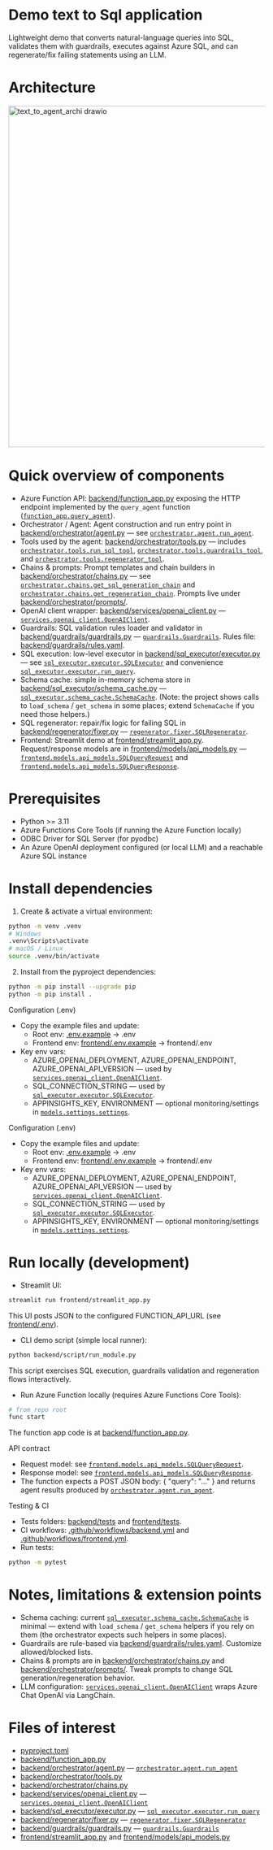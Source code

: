 # Demo text to Sql application

Lightweight demo that converts natural-language queries into SQL, validates them with guardrails, executes against Azure SQL, and can regenerate/fix failing statements using an LLM.


# Architecture

<img width="1664" height="672" alt="text_to_agent_archi drawio" src="https://github.com/user-attachments/assets/adf036c4-2846-4201-a675-f3da0b83e255" />

# Quick overview of components
- Azure Function API: [backend/function_app.py](backend/function_app.py) exposing the HTTP endpoint implemented by the `query_agent` function ([`function_app.query_agent`](backend/function_app.py)).
- Orchestrator / Agent: Agent construction and run entry point in [backend/orchestrator/agent.py](backend/orchestrator/agent.py) — see [`orchestrator.agent.run_agent`](backend/orchestrator/agent.py).
- Tools used by the agent: [backend/orchestrator/tools.py](backend/orchestrator/tools.py) — includes [`orchestrator.tools.run_sql_tool`](backend/orchestrator/tools.py), [`orchestrator.tools.guardrails_tool`](backend/orchestrator/tools.py), and [`orchestrator.tools.regenerator_tool`](backend/orchestrator/tools.py).
- Chains & prompts: Prompt templates and chain builders in [backend/orchestrator/chains.py](backend/orchestrator/chains.py) — see [`orchestrator.chains.get_sql_generation_chain`](backend/orchestrator/chains.py) and [`orchestrator.chains.get_regeneration_chain`](backend/orchestrator/chains.py). Prompts live under [backend/orchestrator/prompts/](backend/orchestrator/prompts/).
- OpenAI client wrapper: [backend/services/openai_client.py](backend/services/openai_client.py) — [`services.openai_client.OpenAIClient`](backend/services/openai_client.py).
- Guardrails: SQL validation rules loader and validator in [backend/guardrails/guardrails.py](backend/guardrails/guardrails.py) — [`guardrails.Guardrails`](backend/guardrails/guardrails.py). Rules file: [backend/guardrails/rules.yaml](backend/guardrails/rules.yaml).
- SQL execution: low-level executor in [backend/sql_executor/executor.py](backend/sql_executor/executor.py) — see [`sql_executor.executor.SQLExecutor`](backend/sql_executor/executor.py) and convenience [`sql_executor.executor.run_query`](backend/sql_executor/executor.py).
- Schema cache: simple in-memory schema store in [backend/sql_executor/schema_cache.py](backend/sql_executor/schema_cache.py) — [`sql_executor.schema_cache.SchemaCache`](backend/sql_executor/schema_cache.py). (Note: the project shows calls to `load_schema` / `get_schema` in some places; extend `SchemaCache` if you need those helpers.)
- SQL regenerator: repair/fix logic for failing SQL in [backend/regenerator/fixer.py](backend/regenerator/fixer.py) — [`regenerator.fixer.SQLRegenerator`](backend/regenerator/fixer.py).
- Frontend: Streamlit demo at [frontend/streamlit_app.py](frontend/streamlit_app.py). Request/response models are in [frontend/models/api_models.py](frontend/models/api_models.py) — [`frontend.models.api_models.SQLQueryRequest`](frontend/models/api_models.py) and [`frontend.models.api_models.SQLQueryResponse`](frontend/models/api_models.py).

# Prerequisites
- Python >= 3.11
- Azure Functions Core Tools (if running the Azure Function locally)
- ODBC Driver for SQL Server (for pyodbc)
- An Azure OpenAI deployment configured (or local LLM) and a reachable Azure SQL instance

# Install dependencies
1. Create & activate a virtual environment:
```bash
python -m venv .venv
# Windows
.venv\Scripts\activate
# macOS / Linux
source .venv/bin/activate
```

2. Install from the pyproject dependencies:
```bash
python -m pip install --upgrade pip
python -m pip install .
```

Configuration (.env)
- Copy the example files and update:
  - Root env: [.env.example](.env.example) -> .env
  - Frontend env: [frontend/.env.example](frontend/.env.example) -> frontend/.env
- Key env vars:
  - AZURE_OPENAI_DEPLOYMENT, AZURE_OPENAI_ENDPOINT, AZURE_OPENAI_API_VERSION — used by [`services.openai_client.OpenAIClient`](backend/services/openai_client.py).
  - SQL_CONNECTION_STRING — used by [`sql_executor.executor.SQLExecutor`](backend/sql_executor/executor.py).
  - APPINSIGHTS_KEY, ENVIRONMENT — optional monitoring/settings in [`models.settings.settings`](backend/models/settings.py).

Configuration (.env)
- Copy the example files and update:
  - Root env: [.env.example](.env.example) -> .env
  - Frontend env: [frontend/.env.example](frontend/.env.example) -> frontend/.env
- Key env vars:
  - AZURE_OPENAI_DEPLOYMENT, AZURE_OPENAI_ENDPOINT, AZURE_OPENAI_API_VERSION — used by [`services.openai_client.OpenAIClient`](backend/services/openai_client.py).
  - SQL_CONNECTION_STRING — used by [`sql_executor.executor.SQLExecutor`](backend/sql_executor/executor.py).
  - APPINSIGHTS_KEY, ENVIRONMENT — optional monitoring/settings in [`models.settings.settings`](backend/models/settings.py).

# Run locally (development)
- Streamlit UI:
```bash
streamlit run frontend/streamlit_app.py
```
This UI posts JSON to the configured FUNCTION_API_URL (see [frontend/.env](frontend/.env)).


- CLI demo script (simple local runner):
```bash
python backend/script/run_module.py
```
This script exercises SQL execution, guardrails validation and regeneration flows interactively.

- Run Azure Function locally (requires Azure Functions Core Tools):
```bash
# from repo root
func start
```
The function app code is at [backend/function_app.py](backend/function_app.py).

API contract
- Request model: see [`frontend.models.api_models.SQLQueryRequest`](frontend/models/api_models.py).
- Response model: see [`frontend.models.api_models.SQLQueryResponse`](frontend/models/api_models.py).
- The function expects a POST JSON body: { "query": "..." } and returns agent results produced by [`orchestrator.agent.run_agent`](backend/orchestrator/agent.py).

Testing & CI
- Tests folders: [backend/tests](backend/tests) and [frontend/tests](frontend/tests).
- CI workflows: [.github/workflows/backend.yml](.github/workflows/backend.yml) and [.github/workflows/frontend.yml](.github/workflows/frontend.yml).
- Run tests:
```bash
python -m pytest
```


# Notes, limitations & extension points
- Schema caching: current [`sql_executor.schema_cache.SchemaCache`](backend/sql_executor/schema_cache.py) is minimal — extend with `load_schema` / `get_schema` helpers if you rely on them (the orchestrator expects such helpers in some places).
- Guardrails are rule-based via [backend/guardrails/rules.yaml](backend/guardrails/rules.yaml). Customize allowed/blocked lists.
- Chains & prompts are in [backend/orchestrator/chains.py](backend/orchestrator/chains.py) and [backend/orchestrator/prompts/](backend/orchestrator/prompts/). Tweak prompts to change SQL generation/regeneration behavior.
- LLM configuration: [`services.openai_client.OpenAIClient`](backend/services/openai_client.py) wraps Azure Chat OpenAI via LangChain.

# Files of interest
- [pyproject.toml](pyproject.toml)
- [backend/function_app.py](backend/function_app.py)
- [backend/orchestrator/agent.py](backend/orchestrator/agent.py) — [`orchestrator.agent.run_agent`](backend/orchestrator/agent.py)
- [backend/orchestrator/tools.py](backend/orchestrator/tools.py)
- [backend/orchestrator/chains.py](backend/orchestrator/chains.py)
- [backend/services/openai_client.py](backend/services/openai_client.py) — [`services.openai_client.OpenAIClient`](backend/services/openai_client.py)
- [backend/sql_executor/executor.py](backend/sql_executor/executor.py) — [`sql_executor.executor.run_query`](backend/sql_executor/executor.py)
- [backend/regenerator/fixer.py](backend/regenerator/fixer.py) — [`regenerator.fixer.SQLRegenerator`](backend/regenerator/fixer.py)
- [backend/guardrails/guardrails.py](backend/guardrails/guardrails.py) — [`guardrails.Guardrails`](backend/guardrails/guardrails.py)
- [frontend/streamlit_app.py](frontend/streamlit_app.py) and [frontend/models/api_models.py](frontend/models/api_models.py)
